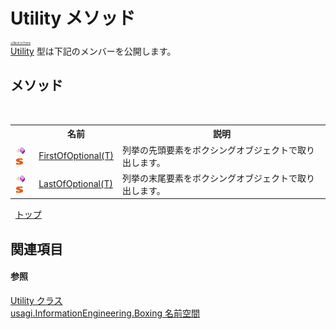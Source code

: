 # Utility メソッド

<div style="font-size:30%"><a href="https://github.com/usagi/usagi.cs/blob/master/docs/Home.md">≪Back to Home</a></div><a href="T_usagi_InformationEngineering_Boxing_Utility.md">Utility</a> 型は下記のメンバーを公開します。


## メソッド
&nbsp;<table><tr><th></th><th>名前</th><th>説明</th></tr><tr><td>![Public メソッド](media/pubmethod.gif "Public メソッド")![静的メンバー](media/static.gif "静的メンバー")</td><td><a href="M_usagi_InformationEngineering_Boxing_Utility_FirstOfOptional__1.md">FirstOfOptional(T)</a></td><td>
列挙の先頭要素をボクシングオブジェクトで取り出します。</td></tr><tr><td>![Public メソッド](media/pubmethod.gif "Public メソッド")![静的メンバー](media/static.gif "静的メンバー")</td><td><a href="M_usagi_InformationEngineering_Boxing_Utility_LastOfOptional__1.md">LastOfOptional(T)</a></td><td>
列挙の末尾要素をボクシングオブジェクトで取り出します。</td></tr></table>&nbsp;
<a href="#utility-メソッド">トップ</a>

## 関連項目


#### 参照
<a href="T_usagi_InformationEngineering_Boxing_Utility.md">Utility クラス</a><br /><a href="N_usagi_InformationEngineering_Boxing.md">usagi.InformationEngineering.Boxing 名前空間</a><br />